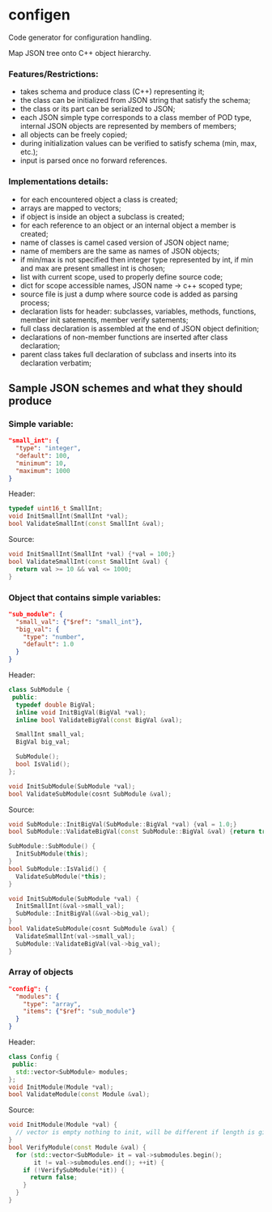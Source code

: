 # configen

Code generator for configuration handling.

Map JSON tree onto C++ object hierarchy.

### Features/Restrictions:

- takes schema and produce class (C++) representing it;
- the class can be initialized from JSON string that satisfy the
  schema;
- the class or its part can be serialized to JSON;
- each JSON simple type corresponds to a class member of POD type,
  internal JSON objects are represented by members of members;
- all objects can be freely copied;
- during initialization values can be verified to satisfy schema (min,
  max, etc.);
- input is parsed once no forward references.

### Implementations details:

- for each encountered object a class is created;
- arrays are mapped to vectors;
- if object is inside an object a subclass is created;
- for each reference to an object or an internal object a member is
  created;
- name of classes is camel cased version of JSON object name;
- name of members are the same as names of JSON objects;
- if min/max is not specified then integer type represented by int, if
  min and max are present smallest int is chosen;
- list with current scope, used to properly define source code;
- dict for scope accessible names, JSON name -> c++ scoped type;
- source file is just a dump where source code is added as parsing
  process;
- declaration lists for header: subclasses, variables, methods,
  functions, member init satements, member verify satements;
- full class declaration is assembled at the end of JSON object
  definition;
- declarations of non-member functions are inserted after class
  declaration;
- parent class takes full declaration of subclass and inserts into its
  declaration verbatim;
  

## Sample JSON schemes and what they should produce

### Simple variable:
```json
"small_int": {
  "type": "integer",
  "default": 100,
  "minimum": 10,
  "maximum": 1000
}
```
Header:
```c++
typedef uint16_t SmallInt;
void InitSmallInt(SmallInt *val);
bool ValidateSmallInt(const SmallInt &val);
```
Source:
```c++
void InitSmallInt(SmallInt *val) {*val = 100;}
bool ValidateSmallInt(const SmallInt &val) {
  return val >= 10 && val <= 1000;
} 
```

### Object that contains simple variables:
```json
"sub_module": {
  "small_val": {"$ref": "small_int"},
  "big_val": {
    "type": "number",
    "default": 1.0
  }
}
```
Header:
```c++
class SubModule {
 public:
  typedef double BigVal;
  inline void InitBigVal(BigVal *val);
  inline bool ValidateBigVal(const BigVal &val);

  SmallInt small_val;
  BigVal big_val;

  SubModule();
  bool IsValid();
};

void InitSubModule(SubModule *val);
bool ValidateSubModule(cosnt SubModule &val);
```
Source:
```c++
void SubModule::InitBigVal(SubModule::BigVal *val) {val = 1.0;}
bool SubModule::ValidateBigVal(const SubModule::BigVal &val) {return true;}

SubModule::SubModule() {
  InitSubModule(this);
}
bool SubModule::IsValid() {
  ValidateSubModule(*this);
}

void InitSubModule(SubModule *val) {
  InitSmallInt(&val->small_val);
  SubModule::InitBigVal(&val->big_val);
}
bool ValidateSubModule(cosnt SubModule &val) {
  ValidateSmallInt(val->small_val);
  SubModule::ValidateBigVal(val->big_val);
}
```

### Array of objects

```json
"config": {
  "modules": {
    "type": "array",
	"items": {"$ref": "sub_module"}	
  }
}
```

Header:
```c++
class Config {
 public:
  std::vector<SubModule> modules;
};
void InitModule(Module *val);
bool ValidateModule(const Module &val);
```

Source:
```c++
void InitModule(Module *val) {
  // vector is empty nothing to init, will be different if length is given
}
bool VerifyModule(const Module &val) {
  for (std::vector<SubModule> it = val->submodules.begin();
       it != val->submodules.end(); ++it) {
	if (!VerifySubModule(*it)) {
	  return false;
	}
  }
}
```
